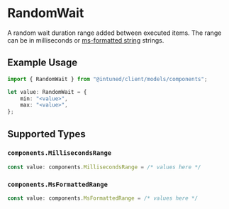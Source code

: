 # RandomWait

A random wait duration range added between executed items. The range can be in milliseconds or [ms-formatted string](https://github.com/vercel/ms) strings.

## Example Usage

```typescript
import { RandomWait } from "@intuned/client/models/components";

let value: RandomWait = {
    min: "<value>",
    max: "<value>",
};
```

## Supported Types

### `components.MillisecondsRange`

```typescript
const value: components.MillisecondsRange = /* values here */
```

### `components.MsFormattedRange`

```typescript
const value: components.MsFormattedRange = /* values here */
```

